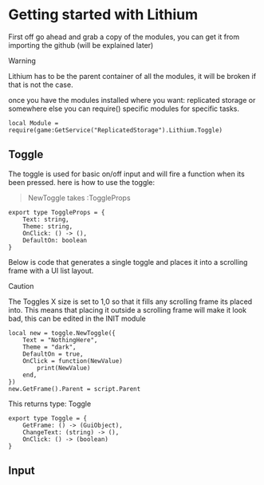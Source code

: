 # Getting started with Lithium

First off go ahead and grab a copy of the modules, you can get it from importing the github (will be explained later)
> [!Warning]
> Lithium has to be the parent container of all the modules, it will be broken if that is not the case.

once you have the modules installed where you want: replicated storage or somewhere else you can require() specific modules for specific tasks.

```luau
local Module = require(game:GetService("ReplicatedStorage").Lithium.Toggle)
```

## Toggle

The toggle is used for basic on/off input and will fire a function when its been pressed.
here is how to use the toggle:

>NewToggle takes :ToggleProps

```luau
export type ToggleProps = {
	Text: string,
	Theme: string,
	OnClick: () -> (),
	DefaultOn: boolean
}
```
Below is code that generates a single toggle and places it into a scrolling frame with a UI list layout.

> [!Caution]
> The Toggles X size is set to 1,0 so that it fills any scrolling frame its placed into.
> This means that placing it outside a scrolling frame will make it look bad, this can be edited in the INIT module

```luau
local new = toggle.NewToggle({
	Text = "NothingHere",
	Theme = "dark",
	DefaultOn = true,
	OnClick = function(NewValue)
		print(NewValue)
	end,
})
new.GetFrame().Parent = script.Parent
```
This returns type: Toggle

```luau
export type Toggle = {
	GetFrame: () -> (GuiObject),
	ChangeText: (string) -> (),
	OnClick: () -> (boolean)
}

```

## Input
